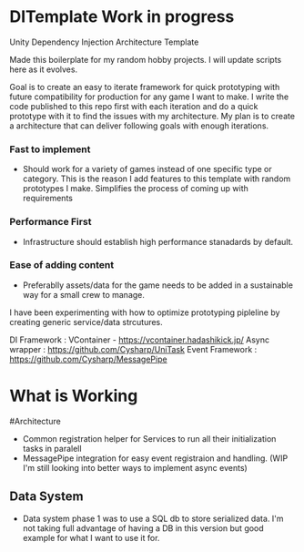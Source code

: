 # DITemplate Work in progress
Unity Dependency Injection Architecture Template 

Made this boilerplate for my random hobby projects. I will update scripts here as it evolves. 

Goal is to create an easy to iterate framework for quick prototyping with future compatibility for production for any game I want to make. 
I write the code published to this repo first with each iteration and do a quick prototype with it to find the issues with my architecture.
My plan is to create a architecture that can deliver following goals with enough iterations. 

### Fast to implement 
- Should work for a  variety of games instead of one specific type or category. This is the reason I add features to this template with random prototypes I make. 
Simplifies the process of coming up with requirements

### Performance First 
- Infrastructure should establish high performance stanadards by default. 

### Ease of adding content
- Preferablly assets/data for the game needs to be added in a sustainable way for a small crew to manage.

I have been experimenting with how to optimize prototyping pipleline by creating generic service/data strcutures.


DI Framework : VContainer - https://vcontainer.hadashikick.jp/
Async wrapper : https://github.com/Cysharp/UniTask
Event Framework : https://github.com/Cysharp/MessagePipe


# What is Working

#Architecture 

- Common registration helper for Services to run all their initialization tasks in paralell
- MessagePipe integration for easy event registraion and handling. (WIP I'm still looking into better ways to implement async events)


## Data System
- Data system phase 1 was to use a SQL db to store serialized data. I'm not taking full advantage of having a DB in this version but good example for what I want to use it for. 

  
